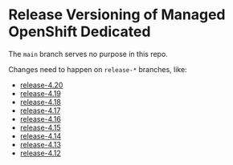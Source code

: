 # Release Versioning of Managed OpenShift Dedicated

The `main` branch serves no purpose in this repo.

Changes need to happen on `release-*` branches, like:
- [release-4.20](/tree/release-4.20)
- [release-4.19](/tree/release-4.19)
- [release-4.18](/tree/release-4.18)
- [release-4.17](/tree/release-4.17)
- [release-4.16](/tree/release-4.16)
- [release-4.15](/tree/release-4.15)
- [release-4.14](/tree/release-4.14)
- [release-4.13](/tree/release-4.13)
- [release-4.12](/tree/release-4.12)

